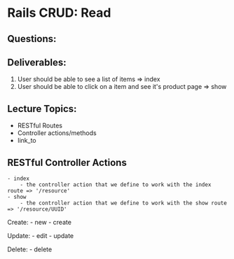 # Rails CRUD: Read

## Questions:


## Deliverables:
1. User should be able to see a list of items => index
2. User should be able to click on a item and see it's product page => show 
 

## Lecture Topics:
   - RESTful Routes
   - Controller actions/methods
   - link_to

## RESTful Controller Actions
    - index
        - the controller action that we define to work with the index route => '/resource'
    - show
        - the controller action that we define to work with the show route => '/resource/UUID'


Create:
    - new
    - create

Update:
    - edit
    - update

Delete:
    - delete